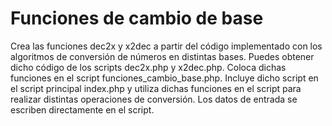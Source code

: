 # Funciones de cambio de base
Crea las funciones dec2x y x2dec a partir del código implementado con los algoritmos de conversión de números en 
distintas bases. Puedes obtener dicho código de los scripts dec2x.php y x2dec.php. Coloca dichas funciones en el script funciones_cambio_base.php.
Incluye dicho script en el script principal index.php y utiliza dichas funciones en el script para realizar distintas operaciones
de conversión.
Los datos de entrada se escriben directamente en el script.